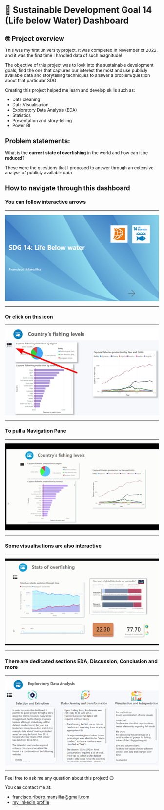 # :wave: Sustainable Development Goal 14 (Life below Water) Dashboard

## 🤓 Project overview

This was my first university project. It was completed in November of 2022, and it was the first time I handled data of such magnitude! 

The objective of this project was to look into the sustainable development goals, find the one that captures our interest the most and use publicly available data and storytelling techniques to answer a problem/question about that particular SDG 

Creating this project helped me learn and develop skills such as:

- Data cleaning
- Data Visualisarion
- Exploratory Data Analysis (EDA)
- Statistics
- Presentation and story-telling
- Power BI

## Problem statements:

What is the __current state of overfishing__ in the world and how can it be __reduced__?

These were the questions that I proposed to answer through an extensive analyse of publicly available data

## How to navigate through this dashboard

### You can follow interactive arrows

---
<img src='dashboard_images/arrows.png'>

---

### Or click on this icon

---
<img src='dashboard_images/hamburger menu.png'>

---

### To pull a Navigation Pane

---
<img src='dashboard_images/navigation_pane.gif'>

---

### Some visualisations are also interactive

---
<img src='dashboard_images/interactive_visualisations.gif'>

---

### There are dedicated sections EDA, Discussion, Conclusion and more

---

<img src='dashboard_images/EDA.png'>

---

Feel free to ask me any question about this project! 😉

You can contact me at:

- francisco.ribeiro.mansilha@gmail.com
- [my linkedin profile](https://www.linkedin.com/in/francisco-mansilha/)
